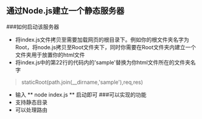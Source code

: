 ## 通过Node.js建立一个静态服务器
###如何启动该服务器
- 将index.js文件拷贝至需要加载网页的根目录下。例如你的根文件夹名字为Root，将node.js拷贝至Root文件夹下，同时你需要在Root文件夹内建立一个文件夹用于放置你的html文件
- 将index.js中的第22行的代码内的'sample'替换为你html文件所在的文件夹名字
> staticRoot(path.join(__dirname,'sample'),req,res)
- 输入 ** node index.js ** 启动即可
###可以实现的功能
- 支持静态目录
- 可以处理路由
